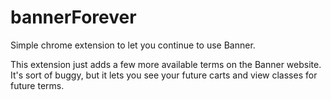 # bannerForever
Simple chrome extension to let you continue to use Banner.

This extension just adds a few more available terms on the Banner website. It's sort of buggy,
but it lets you see your future carts and view classes for future terms. 
